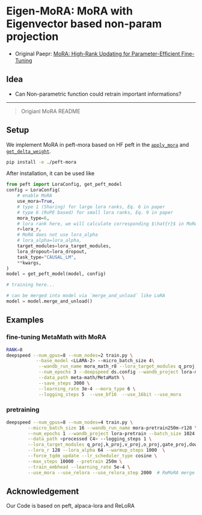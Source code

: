 # Eigen-MoRA: MoRA with Eigenvector based non-param projection

- Original Paepr: [MoRA: High-Rank Updating for Parameter-Efﬁcient Fine-Tuning](https://arxiv.org/abs/2405.12130)

## Idea

- Can Non-parametric function could retrain important informations?

---

> Origianl MoRA README

## Setup

We implement MoRA in peft-mora based on HF peft in the [`apply_mora`](https://github.com/kongds/MoRA/blob/main/peft-mora/src/peft/tuners/lora/layer.py#L229) and [`get_delta_weight`](https://github.com/kongds/MoRA/blob/main/peft-mora/src/peft/tuners/lora/layer.py#L514).
``` sh
pip install -e ./peft-mora
```

After installation, it can be used like

``` python
from peft import LoraConfig, get_peft_model
config = LoraConfig(
    # enable MoRA
    use_mora=True,
    # type 1 (Sharing) for large lora ranks, Eq. 6 in paper
    # type 6 (RoPE based) for small lora ranks, Eq. 9 in paper
    mora_type=6,
    # lora rank here, we will calculate corresponding $\hat{r}$ in MoRA
    r=lora_r,
    # MoRA does not use lora_alpha
    # lora_alpha=lora_alpha,
    target_modules=lora_target_modules,
    lora_dropout=lora_dropout,
    task_type="CAUSAL_LM",
    **kwargs,
)
model = get_peft_model(model, config)

# training here...

# can be merged into model via `merge_and_unload` like LoRA
model = model.merge_and_unload() 
```

## Examples
### fine-tuning MetaMath with MoRA

``` sh
RANK=8
deepspeed --num_gpus=8 --num_nodes=2 train.py \
           --base_model <LLAMA-2> --micro_batch_size 4\
            --wandb_run_name mora_math_r8 --lora_target_modules q_proj,k_proj,v_proj,o_proj,gate_proj,down_proj,up_proj \
            --num_epochs 3 --deepspeed ds.config --wandb_project lora-math --lora_r $RANK --batch_size 128 \
            --data_path meta-math/MetaMath \
            --save_steps 3000 \
            --learning_rate 3e-4 --mora_type 6 \
            --logging_steps 5  --use_bf16  --use_16bit --use_mora 
```

### pretraining

``` sh
deepspeed --num_gpus=8 --num_nodes=4 train.py \
        --micro_batch_size 16 --wandb_run_name mora-pretrain250m-r128 \
        --num_epochs 1 --wandb_project lora-pretrain --batch_size 1024 \
        --data_path <processed C4> --logging_steps 1 \
        --lora_target_modules q_proj,k_proj,v_proj,o_proj,gate_proj,down_proj,up_proj \
        --lora_r 128 --lora_alpha 64 --warmup_steps 1000  \
        --force_tqdm_update --lr_scheduler_type cosine \
        --max_steps 10000 --pretrain 250m \
        --train_embhead --learning_rate 5e-4 \
        --use_mora --use_relora --use_relora_step 2000  # ReMoRA merge per 2000 steps 
```

## Acknowledgement
Our Code is based on peft, alpaca-lora and ReLoRA
